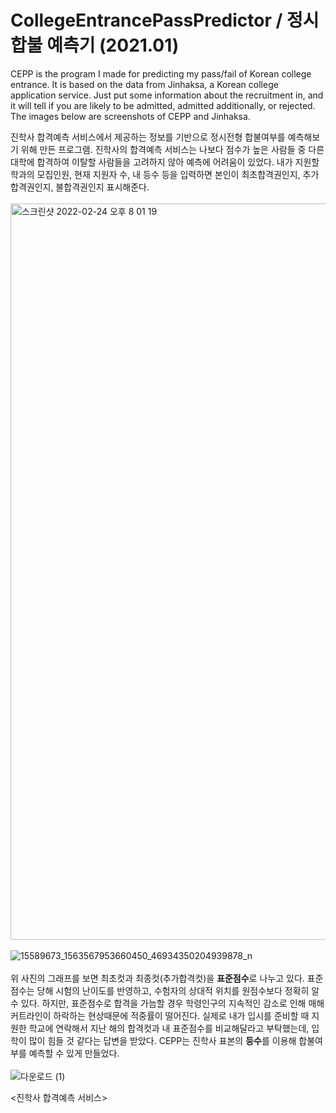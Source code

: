 # CollegeEntrancePassPredictor / 정시 합불 예측기 (2021.01)

CEPP is the program I made for predicting my pass/fail of Korean college entrance. It is based on the data from Jinhaksa, a Korean college application service. Just put some information about the recruitment in, and it will tell if you are likely to be admitted, admitted additionally, or rejected. The images below are screenshots of CEPP and Jinhaksa.

진학사 합격예측 서비스에서 제공하는 정보를 기반으로 정시전형 합불여부를 예측해보기 위해 만든 프로그램. 진학사의 합격예측 서비스는 나보다 점수가 높은 사람들 중 다른 대학에 합격하여 이탈할 사람들을 고려하지 않아 예측에 어려움이 있었다. 내가 지원할 학과의 모집인원, 현재 지원자 수, 내 등수 등을 입력하면 본인이 최초합격권인지, 추가합격권인지, 불합격권인지 표시해준다.
</br></br>
<img width="1178" alt="스크린샷 2022-02-24 오후 8 01 19" src="https://user-images.githubusercontent.com/98376834/155512139-6c0dcfb5-decb-4735-8763-b96ea9d818d2.png">
</br></br>
![15589673_1563567953660450_46934350204939878_n](https://user-images.githubusercontent.com/98376834/155509120-e380f1b0-a745-4f3a-bcdf-0ffa642a1058.jpeg)
</br></br>
위 사진의 그래프를 보면 최초컷과 최종컷(추가합격컷)을 **표준점수**로 나누고 있다. 표준점수는 당해 시험의 난이도를 반영하고, 수험자의 상대적 위치를 원점수보다 정확히 알 수 있다. 하지만, 표준점수로 합격을 가늠할 경우 학령인구의 지속적인 감소로 인해 매해 커트라인이 하락하는 현상때문에 적중률이 떨어진다. 실제로 내가 입시를 준비할 때 지원한 학교에 연락해서 지난 해의 합격컷과 내 표준점수를 비교해달라고 부탁했는데, 입학이 많이 힘들 것 같다는 답변을 받았다. CEPP는 진학사 표본의 **등수**를 이용해 합불여부를 예측할 수 있게 만들었다.
</br></br>
![다운로드 (1)](https://user-images.githubusercontent.com/98376834/153714455-f2811819-86ac-4704-89de-63930eb8696d.jpeg)

<진학사 합격예측 서비스>

